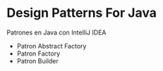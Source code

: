 # Design Patterns For Java
Patrones en Java con IntelliJ IDEA
+ Patron Abstract Factory
+ Patron Factory
+ Patron Builder
